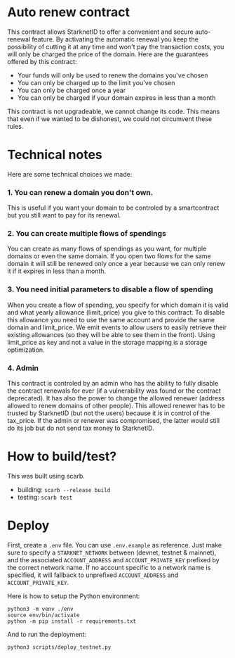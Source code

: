 # Auto renew contract

This contract allows StarknetID to offer a convenient and secure auto-renewal feature. By activating the automatic renewal you keep the possibility of cutting it at any time and won't pay the transaction costs, you will only be charged the price of the domain.
Here are the guarantees offered by this contract:

- Your funds will only be used to renew the domains you've chosen
- You can only be charged up to the limit you've chosen
- You can only be charged once a year
- You can only be charged if your domain expires in less than a month

This contract is not upgradeable, we cannot change its code. This means that even if we wanted to be dishonest, we could not circumvent these rules.

# Technical notes

Here are some technical choices we made:

### 1. You can renew a domain you don't own.
This is useful if you want your domain to be controled by a smartcontract but you still want to pay for its renewal.

### 2. You can create multiple flows of spendings
You can create as many flows of spendings as you want, for multiple domains or even the same domain. If you open two flows for the same domain it will still be renewed only once a year because we can only renew it if it expires in less than a month.

### 3. You need initial parameters to disable a flow of spending
When you create a flow of spending, you specify for which domain it is valid and what yearly allowance (limit_price) you give to this contract. To disable this allowance you need to use the same account and provide the same domain and limit_price. We emit events to allow users to easily retrieve their existing allowances (so they will be able to see them in the front).
Using limit_price as key and not a value in the storage mapping is a storage optimization.

### 4. Admin
This contract is controled by an admin who has the ability to fully disable the contract renewals for ever (if a vulnerability was found or the contract deprecated). It has also the power to change the allowed renewer (address allowed to renew domains of other people). This allowed renewer has to be trusted by StarknetID (but not the users) because it is in control of the tax_price. If the admin or renewer was compromised, the latter would still do its job but do not send tax money to StarknetID.

# How to build/test?

This was built using scarb.

- building: `scarb --release build`
- testing: `scarb test`

# Deploy

First, create a `.env` file. You can use `.env.example` as reference. Just make sure to specify a `STARKNET_NETWORK` between (devnet, testnet & mainnet), and the associated `ACCOUNT_ADDRESS` and `ACCOUNT_PRIVATE_KEY` prefixed by the correct network name. If no account specific to a network name is specified, it will fallback to unprefixed `ACCOUNT_ADDRESS` and `ACCOUNT_PRIVATE_KEY`.

Here is how to setup the Python environment:

```
python3 -m venv ./env
source env/bin/activate
python -m pip install -r requirements.txt
```

And to run the deployment:

```
python3 scripts/deploy_testnet.py
```
